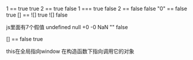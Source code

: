 1 == true    true 
2 == true    false 
1 === true    false 
2 == false    false 
"0"  == false  true
[] == ![]  true
![]   false 


js里面有7个假值
undefined
null 
+0
-0
NaN
""
false


[] == false    true

this在全局指向window 在构造函数下指向调用它的对象